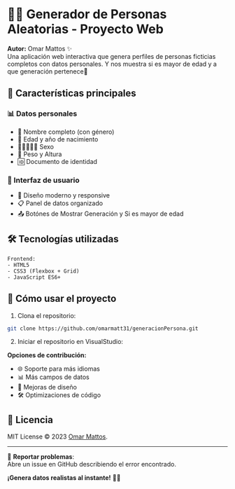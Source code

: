 # 🧑‍💻 Generador de Personas Aleatorias - Proyecto Web

**Autor:** Omar Mattos ✨  
Una aplicación web interactiva que genera perfiles de personas ficticias completos con datos personales. Y nos muestra si es mayor de edad y a que generación pertenece🚀

## 🌟 Características principales

### 📊 Datos personales
- 👤 Nombre completo (con género)
- 🎂 Edad y año de nacimiento
- 👩🏻‍🤝‍👩🏻 Sexo
- 📝 Peso y Altura
- 🆔 Documento de identidad

### 🎨 Interfaz de usuario
- 🌈 Diseño moderno y responsive
- 📋 Panel de datos organizado
- 📤 Botónes de Mostrar Generación y Si es mayor de edad

## 🛠️ Tecnologías utilizadas

```plaintext
Frontend:
- HTML5
- CSS3 (Flexbox + Grid)
- JavaScript ES6+
```

## 🚀 Cómo usar el proyecto

1. Clona el repositorio:
```bash
git clone https://github.com/omarmatt31/generacionPersona.git
```

2. Iniciar el repositorio en VisualStudio:


**Opciones de contribución:**
- 🌐 Soporte para más idiomas
- 📊 Más campos de datos
- 🎨 Mejoras de diseño
- 🛠️ Optimizaciones de código

## 📜 Licencia

MIT License © 2023 [Omar Mattos](https://github.com/omarmatt31).  

---

🐞 **Reportar problemas**:  
Abre un issue en GitHub describiendo el error encontrado.

**¡Genera datos realistas al instante!** 🎲👥